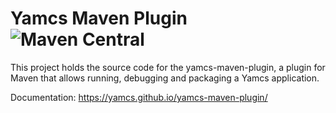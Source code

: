# Yamcs Maven Plugin ![Maven Central](https://img.shields.io/maven-central/v/org.yamcs/yamcs-maven-plugin.svg?label=release)

This project holds the source code for the yamcs-maven-plugin, a plugin for Maven that allows running, debugging and packaging a Yamcs application.

Documentation: https://yamcs.github.io/yamcs-maven-plugin/
